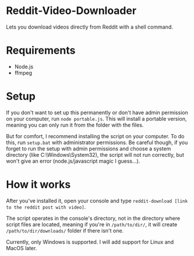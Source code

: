 # Reddit-Video-Downloader
Lets you download videos directly from Reddit with a shell command.

# Requirements
- Node.js
- ffmpeg

# Setup
If you don't want to set up this permanently or don't have admin permission on your computer, run `node portable.js`. This will install a portable version, meaning you can only run it from the folder with the files.

But for comfort, I recommend installing the script on your computer. To do this, run `setup.bat` with administrator permissions. Be careful though, if you forget to run the setup with admin permissions and choose a system directory (like C:\Windows\System32), the script will not run correctly, but won't give an error (node.js/javascript magic I guess...).

# How it works
After you've installed it, open your console and type `reddit-download [link to the reddit post with video]`.

The script operates in the console's directory, not in the directory where script files are located, meaning if you're in `/path/to/dir/`, it will create `/path/to/dir/downloads/` folder if there isn't one.

Currently, only Windows is supported. I will add support for Linux and MacOS later.
